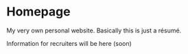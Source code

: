 # Homepage
My very own personal website. Basically this is just a résumé.

Information for recruiters will be here (soon)
